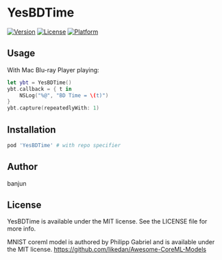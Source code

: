# YesBDTime

[![Version](https://img.shields.io/cocoapods/v/YesBDTime.svg?style=flat)](https://cocoapods.org/pods/YesBDTime)
[![License](https://img.shields.io/cocoapods/l/YesBDTime.svg?style=flat)](https://cocoapods.org/pods/YesBDTime)
[![Platform](https://img.shields.io/cocoapods/p/YesBDTime.svg?style=flat)](https://cocoapods.org/pods/YesBDTime)

## Usage

With Mac Blu-ray Player playing:

```swift
let ybt = YesBDTime()
ybt.callback = { t in
    NSLog("%@", "BD Time = \(t)")
}
ybt.capture(repeatedlyWith: 1)
```

## Installation

```ruby
pod 'YesBDTime' # with repo specifier
```

## Author

banjun

## License

YesBDTime is available under the MIT license. See the LICENSE file for more info.  

MNIST coreml model is authored by Philipp Gabriel and is available under the MIT license. <https://github.com/likedan/Awesome-CoreML-Models>
